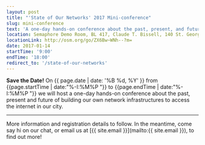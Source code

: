 ```yaml
---
layout: post
title: "'State of Our Networks' 2017 Mini-conference"
slug: mini-conference
text: 'A one-day hands-on conference about the past, present, and future of building our own network infrastructures to access the internet in our city.'
location: Semaphore Demo Room, BL 417, Claude T. Bissell, 140 St. George St  
locationLink: http://osm.org/go/ZX6Bw~WNh--?m=
date: 2017-01-14
startTime: '9:00'
endTime: '18:00'
redirect_to: '/state-of-our-networks'
---
```


**Save the Date!** On {{ page.date | date: '%B %d, %Y' }} from {{page.startTime | date:"%-I:%M%P "}} to {{page.endTime | date:"%-I:%M%P "}} we will host a one-day hands-on conference about the past, present and future of building our own network infrastructures to access the internet in our city.

***

More information and registration details to follow. In the meantime, come say hi on our chat, or email us at [{{ site.email }}](mailto:{{ site.email }}), to find out more!
